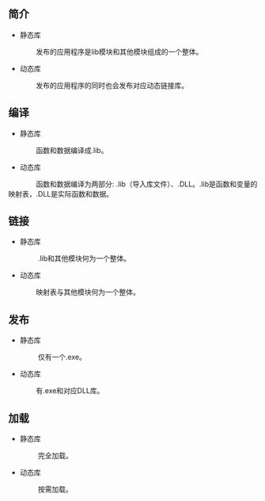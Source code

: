 ## 简介

+ 静态库

&emsp;&emsp;&emsp;&emsp;发布的应用程序是lib模块和其他模块组成的一个整体。

+ 动态库

&emsp;&emsp;&emsp;&emsp;发布的应用程序的同时也会发布对应动态链接库。


## 编译

+ 静态库

&emsp;&emsp;&emsp;&emsp;函数和数据编译成.lib。

+ 动态库

&emsp;&emsp;&emsp;&emsp;函数和数据编译为两部分: .lib（导入库文件）、.DLL。.lib是函数和变量的映射表，.DLL是实际函数和数据。

## 链接

+ 静态库

&emsp;&emsp;&emsp;&emsp; .lib和其他模块何为一个整体。

+ 动态库

&emsp;&emsp;&emsp;&emsp;映射表与其他模块何为一个整体。

## 发布

+ 静态库

&emsp;&emsp;&emsp;&emsp; 仅有一个.exe。

+ 动态库

&emsp;&emsp;&emsp;&emsp;有.exe和对应DLL库。

## 加载

+ 静态库

&emsp;&emsp;&emsp;&emsp; 完全加载。

+ 动态库

&emsp;&emsp;&emsp;&emsp; 按需加载。
